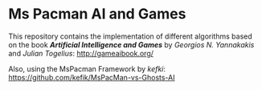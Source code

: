 # Ms Pacman AI and Games
This repository contains the implementation of different algorithms based on the book ***Artificial Intelligence and Games*** by *Georgios N. Yannakakis* and *Julian Togelius*: http://gameaibook.org/


Also, using the MsPacman Framework by *kefki*: https://github.com/kefik/MsPacMan-vs-Ghosts-AI
